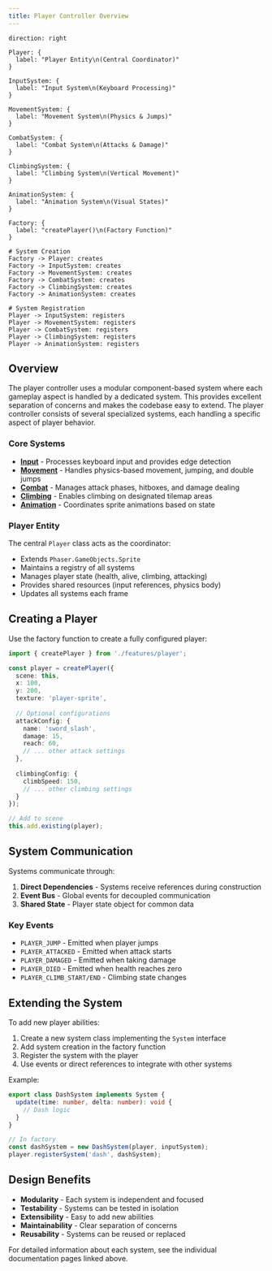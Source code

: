 ```yaml
---
title: Player Controller Overview
---
```


```d2
direction: right

Player: {
  label: "Player Entity\n(Central Coordinator)"
}

InputSystem: {
  label: "Input System\n(Keyboard Processing)"
}

MovementSystem: {
  label: "Movement System\n(Physics & Jumps)"
}

CombatSystem: {
  label: "Combat System\n(Attacks & Damage)"
}

ClimbingSystem: {
  label: "Climbing System\n(Vertical Movement)"
}

AnimationSystem: {
  label: "Animation System\n(Visual States)"
}

Factory: {
  label: "createPlayer()\n(Factory Function)"
}

# System Creation
Factory -> Player: creates
Factory -> InputSystem: creates
Factory -> MovementSystem: creates
Factory -> CombatSystem: creates
Factory -> ClimbingSystem: creates
Factory -> AnimationSystem: creates

# System Registration
Player -> InputSystem: registers
Player -> MovementSystem: registers
Player -> CombatSystem: registers
Player -> ClimbingSystem: registers
Player -> AnimationSystem: registers
```

## Overview

The player controller uses a modular component-based system where each gameplay aspect is handled by a dedicated system. This provides excellent separation of concerns and makes the codebase easy to extend. The player controller consists of several specialized systems, each handling a specific aspect of player behavior.

### Core Systems

- **[Input](./input.md)** - Processes keyboard input and provides edge detection
- **[Movement](./movement.md)** - Handles physics-based movement, jumping, and double jumps
- **[Combat](./combat.md)** - Manages attack phases, hitboxes, and damage dealing
- **[Climbing](./climbing.md)** - Enables climbing on designated tilemap areas
- **[Animation](./animation.md)** - Coordinates sprite animations based on state

### Player Entity

The central `Player` class acts as the coordinator:
- Extends `Phaser.GameObjects.Sprite`
- Maintains a registry of all systems
- Manages player state (health, alive, climbing, attacking)
- Provides shared resources (input references, physics body)
- Updates all systems each frame

## Creating a Player

Use the factory function to create a fully configured player:

```typescript
import { createPlayer } from './features/player';

const player = createPlayer({
  scene: this,
  x: 100,
  y: 200,
  texture: 'player-sprite',
  
  // Optional configurations
  attackConfig: {
    name: 'sword_slash',
    damage: 15,
    reach: 60,
    // ... other attack settings
  },
  
  climbingConfig: {
    climbSpeed: 150,
    // ... other climbing settings
  }
});

// Add to scene
this.add.existing(player);
```

## System Communication

Systems communicate through:

1. **Direct Dependencies** - Systems receive references during construction
2. **Event Bus** - Global events for decoupled communication
3. **Shared State** - Player state object for common data

### Key Events

- `PLAYER_JUMP` - Emitted when player jumps
- `PLAYER_ATTACKED` - Emitted when attack starts
- `PLAYER_DAMAGED` - Emitted when taking damage
- `PLAYER_DIED` - Emitted when health reaches zero
- `PLAYER_CLIMB_START/END` - Climbing state changes

## Extending the System

To add new player abilities:

1. Create a new system class implementing the `System` interface
2. Add system creation in the factory function
3. Register the system with the player
4. Use events or direct references to integrate with other systems

Example:
```typescript
export class DashSystem implements System {
  update(time: number, delta: number): void {
    // Dash logic
  }
}

// In factory
const dashSystem = new DashSystem(player, inputSystem);
player.registerSystem('dash', dashSystem);
```

## Design Benefits

- **Modularity** - Each system is independent and focused
- **Testability** - Systems can be tested in isolation
- **Extensibility** - Easy to add new abilities
- **Maintainability** - Clear separation of concerns
- **Reusability** - Systems can be reused or replaced

For detailed information about each system, see the individual documentation pages linked above.
